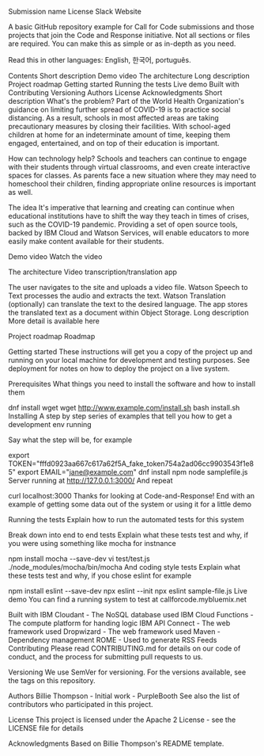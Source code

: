 Submission name
License Slack Website

A basic GitHub repository example for Call for Code submissions and those projects that join the Code and Response initiative. Not all sections or files are required. You can make this as simple or as in-depth as you need.

Read this in other languages: English, 한국어, português.

Contents
Short description
Demo video
The architecture
Long description
Project roadmap
Getting started
Running the tests
Live demo
Built with
Contributing
Versioning
Authors
License
Acknowledgments
Short description
What's the problem?
Part of the World Health Organization's guidance on limiting further spread of COVID-19 is to practice social distancing. As a result, schools in most affected areas are taking precautionary measures by closing their facilities. With school-aged children at home for an indeterminate amount of time, keeping them engaged, entertained, and on top of their education is important.

How can technology help?
Schools and teachers can continue to engage with their students through virtual classrooms, and even create interactive spaces for classes. As parents face a new situation where they may need to homeschool their children, finding appropriate online resources is important as well.

The idea
It's imperative that learning and creating can continue when educational institutions have to shift the way they teach in times of crises, such as the COVID-19 pandemic. Providing a set of open source tools, backed by IBM Cloud and Watson Services, will enable educators to more easily make content available for their students.

Demo video
Watch the video

The architecture
Video transcription/translation app

The user navigates to the site and uploads a video file.
Watson Speech to Text processes the audio and extracts the text.
Watson Translation (optionally) can translate the text to the desired language.
The app stores the translated text as a document within Object Storage.
Long description
More detail is available here

Project roadmap
Roadmap

Getting started
These instructions will get you a copy of the project up and running on your local machine for development and testing purposes. See deployment for notes on how to deploy the project on a live system.

Prerequisites
What things you need to install the software and how to install them

dnf install wget
wget http://www.example.com/install.sh
bash install.sh
Installing
A step by step series of examples that tell you how to get a development env running

Say what the step will be, for example

export TOKEN="fffd0923aa667c617a62f5A_fake_token754a2ad06cc9903543f1e85"
export EMAIL="jane@example.com"
dnf install npm
node samplefile.js
Server running at http://127.0.0.1:3000/
And repeat

curl localhost:3000
Thanks for looking at Code-and-Response!
End with an example of getting some data out of the system or using it for a little demo

Running the tests
Explain how to run the automated tests for this system

Break down into end to end tests
Explain what these tests test and why, if you were using something like mocha for instnance

npm install mocha --save-dev
vi test/test.js
./node_modules/mocha/bin/mocha
And coding style tests
Explain what these tests test and why, if you chose eslint for example

npm install eslint --save-dev
npx eslint --init
npx eslint sample-file.js
Live demo
You can find a running system to test at callforcode.mybluemix.net

Built with
IBM Cloudant - The NoSQL database used
IBM Cloud Functions - The compute platform for handing logic
IBM API Connect - The web framework used
Dropwizard - The web framework used
Maven - Dependency management
ROME - Used to generate RSS Feeds
Contributing
Please read CONTRIBUTING.md for details on our code of conduct, and the process for submitting pull requests to us.

Versioning
We use SemVer for versioning. For the versions available, see the tags on this repository.

Authors
Billie Thompson - Initial work - PurpleBooth
See also the list of contributors who participated in this project.

License
This project is licensed under the Apache 2 License - see the LICENSE file for details

Acknowledgments
Based on Billie Thompson's README template.
